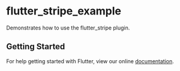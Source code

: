 # flutter_stripe_example

Demonstrates how to use the flutter_stripe plugin.

## Getting Started

For help getting started with Flutter, view our online
[documentation](http://flutter.io/).
